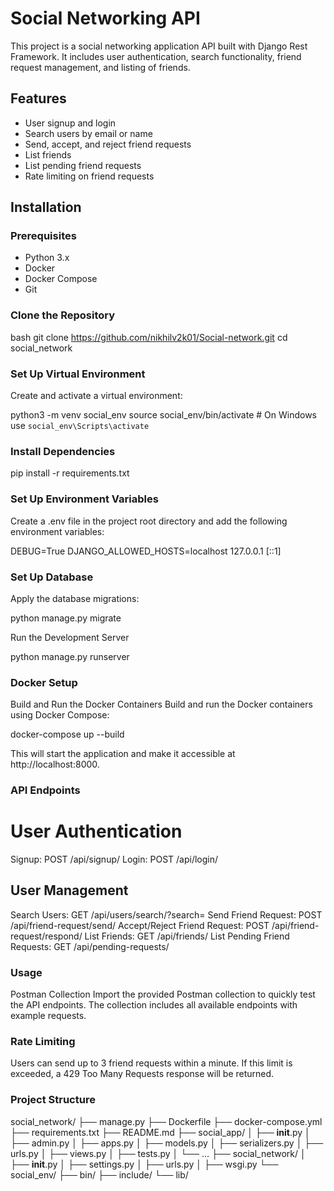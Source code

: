 # Social Networking API

This project is a social networking application API built with Django Rest Framework. It includes user authentication, search functionality, friend request management, and listing of friends.

## Features

- User signup and login
- Search users by email or name
- Send, accept, and reject friend requests
- List friends
- List pending friend requests
- Rate limiting on friend requests

## Installation

### Prerequisites

- Python 3.x
- Docker
- Docker Compose
- Git

### Clone the Repository

bash
git clone https://github.com/nikhilv2k01/Social-network.git
cd social_network



### Set Up Virtual Environment
Create and activate a virtual environment:

python3 -m venv social_env
source social_env/bin/activate  # On Windows use `social_env\Scripts\activate`

### Install Dependencies

pip install -r requirements.txt

### Set Up Environment Variables
Create a .env file in the project root directory and add the following environment variables:

DEBUG=True
DJANGO_ALLOWED_HOSTS=localhost 127.0.0.1 [::1]



### Set Up Database
Apply the database migrations:

python manage.py migrate

Run the Development Server

python manage.py runserver


### Docker Setup
Build and Run the Docker Containers
Build and run the Docker containers using Docker Compose:

docker-compose up --build

This will start the application and make it accessible at http://localhost:8000.


### API Endpoints
# User Authentication
Signup: POST /api/signup/
Login: POST /api/login/
## User Management
Search Users: GET /api/users/search/?search=<keyword>
Send Friend Request: POST /api/friend-request/send/
Accept/Reject Friend Request: POST /api/friend-request/respond/
List Friends: GET /api/friends/
List Pending Friend Requests: GET /api/pending-requests/

### Usage
Postman Collection
Import the provided Postman collection to quickly test the API endpoints. The collection includes all available endpoints with example requests.

### Rate Limiting
Users can send up to 3 friend requests within a minute. If this limit is exceeded, a 429 Too Many Requests response will be returned.


### Project Structure

social_network/
├── manage.py
├── Dockerfile
├── docker-compose.yml
├── requirements.txt
├── README.md
├── social_app/
│   ├── __init__.py
│   ├── admin.py
│   ├── apps.py
│   ├── models.py
│   ├── serializers.py
│   ├── urls.py
│   ├── views.py
│   ├── tests.py
│   └── ...
├── social_network/
│   ├── __init__.py
│   ├── settings.py
│   ├── urls.py
│   ├── wsgi.py
└── social_env/
    ├── bin/
    ├── include/
    └── lib/
